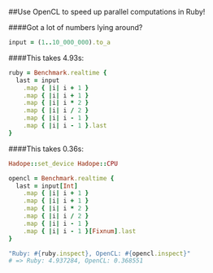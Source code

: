 ##Use OpenCL to speed up parallel computations in Ruby!

####Got a lot of numbers lying around?
```ruby
input = (1..10_000_000).to_a
```
####This takes 4.93s:
```ruby
ruby = Benchmark.realtime {
  last = input
    .map { |i| i + 1 }
    .map { |i| i + 1 }
    .map { |i| i * 2 }
    .map { |i| i / 2 }
    .map { |i| i - 1 }
    .map { |i| i - 1 }.last
}
```

####This takes 0.36s:
```ruby
Hadope::set_device Hadope::CPU

opencl = Benchmark.realtime {
  last = input[Int]
    .map { |i| i + 1 }
    .map { |i| i + 1 }
    .map { |i| i * 2 }
    .map { |i| i / 2 }
    .map { |i| i - 1 }
    .map { |i| i - 1 }[Fixnum].last
}
```

```ruby
"Ruby: #{ruby.inspect}, OpenCL: #{opencl.inspect}"
# => Ruby: 4.937284, OpenCL: 0.368551
```
